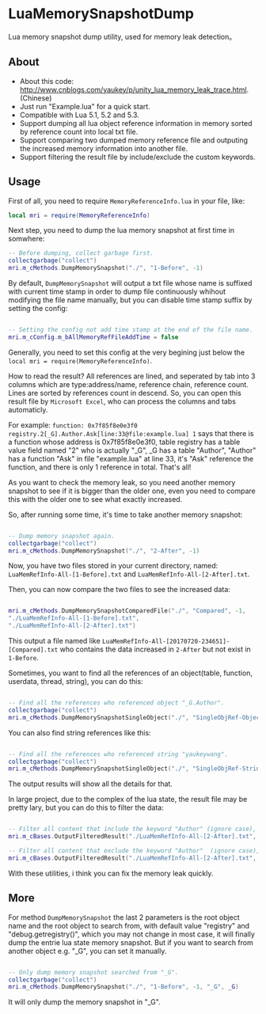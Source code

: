 # LuaMemorySnapshotDump
Lua memory snapshot dump utility, used for memory leak detection。

## About
- About this code: http://www.cnblogs.com/yaukey/p/unity_lua_memory_leak_trace.html. (Chinese)
- Just run "Example.lua" for a quick start.
- Compatible with Lua 5.1, 5.2 and 5.3.
- Support dumping all lua object reference information in memory sorted by reference count into local txt file.
- Support comparing two dumped memory reference file and outputing the increased memory information into another file.
- Support filtering the result file by include/exclude the custom keywords.

## Usage

First of all, you need to require `MemoryReferenceInfo.lua` in your file, like:

```lua
local mri = require(MemoryReferenceInfo)
```

Next step, you need to dump the lua memory snapshot at first time in somwhere:

```lua
-- Before dumping, collect garbage first.
collectgarbage("collect")
mri.m_cMethods.DumpMemorySnapshot("./", "1-Before", -1)

```

By default, ```DumpMemorySnapshot``` will output a txt file whose name is suffixed with current time stamp in order to dump file continuously whihout modifying the file name manually, but you can disable time stamp suffix by setting the config:

```lua

-- Setting the config not add time stamp at the end of the file name.
mri.m_cConfig.m_bAllMemoryRefFileAddTime = false

```

Generally, you need to set this config at the very begining just below the ```local mri = require(MemoryReferenceInfo)```.

How to read the result? All references are lined, and seperated by tab into 3 columns which are type:address/name, reference chain, reference count. Lines are sorted by references count in descend. So, you can open this result file by ```Microsoft Excel```, who can process the columns and tabs automaticly. 

For example: ```function: 0x7f85f8e0e3f0	registry.2[_G].Author.Ask[line:33@file:example.lua]	1``` says that there is a function whose address is 0x7f85f8e0e3f0, table registry has a table value field named "2" who is actually "_G", _G has a table "Author", "Author" has a function "Ask" in file "example.lua" at line 33, it's "Ask" reference the function, and there is only 1 reference in total. That's all!

As you want to check the memory leak, so you need another memory snapshot to see if it is bigger than the older one, even you need to compare this with the older one to see what exactly increased.

So, after running some time, it's time to take another memory snapshot:

```lua

-- Dump memory snapshot again.
collectgarbage("collect")
mri.m_cMethods.DumpMemorySnapshot("./", "2-After", -1)

```

Now, you have two files stored in your current directory, named: ```LuaMemRefInfo-All-[1-Before].txt``` and ```LuaMemRefInfo-All-[2-After].txt```.

Then, you can now compare the two files to see the increased data:

```lua

mri.m_cMethods.DumpMemorySnapshotComparedFile("./", "Compared", -1, 
"./LuaMemRefInfo-All-[1-Before].txt", 
"./LuaMemRefInfo-All-[2-After].txt")

```

This output a file named like ```LuaMemRefInfo-All-[20170720-234651]-[Compared].txt``` who contains the data increased in ```2-After``` but not exist in ```1-Before```.

Sometimes, you want to find all the references of an object(table, function, userdata, thread, string), you can do this:

```lua

-- Find all the references who referenced object "_G.Author".
collectgarbage("collect")
mri.m_cMethods.DumpMemorySnapshotSingleObject("./", "SingleObjRef-Object", -1, "Author", _G.Author)

```

You can also find string references like this:

```lua

-- Find all the references who referenced string "yaukeywang".
collectgarbage("collect")
mri.m_cMethods.DumpMemorySnapshotSingleObject("./", "SingleObjRef-String", -1, "Author Name", "yaukeywang")

```

The output results will show all the details for that.

In large project, due to the complex of the lua state, the result file may be pretty lary, but you can do this to filter the data:

```lua

-- Filter all content that include the keyword "Author" (ignore case), and save as a new file.
mri.m_cBases.OutputFilteredResult("./LuaMemRefInfo-All-[2-After].txt", "Author", true, true)

-- Filter all content that exclude the keyword "Author"  (ignore case), and save as a new file.
mri.m_cBases.OutputFilteredResult("./LuaMemRefInfo-All-[2-After].txt", "Author", false, true)

```

With these utilities, i think you can fix the memory leak quickly.

## More

For method ```DumpMemorySnapshot``` the last 2 parameters is the root object name and the root object to search from, with default value "registry" and "debug.getregistry()", which you may not change in most case, it will finally dump the entrie lua state memory snapshot. But if you want to search from another object e.g. "_G", you can set it manually.

```lua

-- Only dump memory snapshot searched from "_G".
collectgarbage("collect")
mri.m_cMethods.DumpMemorySnapshot("./", "1-Before", -1, "_G", _G)

```

It will only dump the memory snapshot in "_G".
